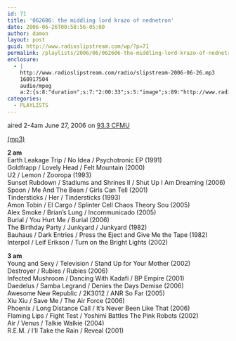 ```yaml
---
id: 71
title: '062606: the middling lord krazo of nednetron'
date: 2006-06-26T00:58:56-05:00
author: damon
layout: post
guid: http://www.radioslipstream.com/wp/?p=71
permalink: /playlists/2006/06/062606-the-middling-lord-krazo-of-nednetron/
enclosure:
  - |
    http://www.radioslipstream.com/radio/slipstream-2006-06-26.mp3
    160917504
    audio/mpeg
    a:2:{s:8:"duration";s:7:"2:00:33";s:5:"image";s:89:"http://www.radioslipstream.com/wp/wp-content/plugins/podpress//images/vpreview_center.png";}
categories:
  - PLAYLISTS
---
```

aired 2-4am June 27, 2006 on [93.3 CFMU](http://cfmu.mcmaster.ca)

[(mp3)](/radio/upload/slipstream-2006-06-26.mp3)

**2 am**  
Earth Leakage Trip / No Idea / Psychotronic EP (1991)  
Goldfrapp / Lovely Head / Felt Mountain (2000)  
U2 / Lemon / Zooropa (1993)  
Sunset Rubdown / Stadiums and Shrines II / Shut Up I Am Dreaming (2006)  
Spoon / Me And The Bean / Girls Can Tell (2001)  
Tindersticks / Her / Tindersticks (1993)  
Amon Tobin / El Cargo / Splinter Cell Chaos Theory Sou (2005)  
Alex Smoke / Brian’s Lung / Incommunicado (2005)  
Burial / You Hurt Me / Burial (2006)  
The Birthday Party / Junkyard / Junkyard (1982)  
Bauhaus / Dark Entries / Press the Eject and Give Me the Tape (1982)  
Interpol / Leif Erikson / Turn on the Bright Lights (2002)

**3 am**  
Young and Sexy / Television / Stand Up for Your Mother (2002)  
Destroyer / Rubies / Rubies (2006)  
Infected Mushroom / Dancing With Kadafi / BP Empire (2001)  
Daedelus / Samba Legrand / Denies the Days Demise (2006)  
Awesome New Republic / 2K3012 / ANR So Far (2005)  
Xiu Xiu / Save Me / The Air Force (2006)  
Phoenix / Long Distance Call / It’s Never Been Like That (2006)  
Flaming Lips / Fight Test / Yoshimi Battles The Pink Robots (2002)  
Air / Venus / Talkie Walkie (2004)  
R.E.M. / I’ll Take the Rain / Reveal (2001)